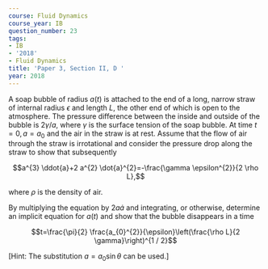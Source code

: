 ```yaml
---
course: Fluid Dynamics
course_year: IB
question_number: 23
tags:
- IB
- '2018'
- Fluid Dynamics
title: 'Paper 3, Section II, D '
year: 2018
---
```




A soap bubble of radius $a(t)$ is attached to the end of a long, narrow straw of internal radius $\epsilon$ and length $L$, the other end of which is open to the atmosphere. The pressure difference between the inside and outside of the bubble is $2 \gamma / a$, where $\gamma$ is the surface tension of the soap bubble. At time $t=0, a=a_{0}$ and the air in the straw is at rest. Assume that the flow of air through the straw is irrotational and consider the pressure drop along the straw to show that subsequently

$$a^{3} \ddot{a}+2 a^{2} \dot{a}^{2}=-\frac{\gamma \epsilon^{2}}{2 \rho L},$$

where $\rho$ is the density of air.

By multiplying the equation by $2 a \dot{a}$ and integrating, or otherwise, determine an implicit equation for $a(t)$ and show that the bubble disappears in a time

$$t=\frac{\pi}{2} \frac{a_{0}^{2}}{\epsilon}\left(\frac{\rho L}{2 \gamma}\right)^{1 / 2}$$

[Hint: The substitution $a=a_{0} \sin \theta$ can be used.]